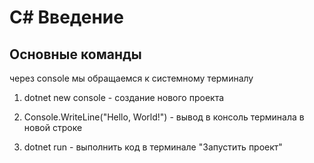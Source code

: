 # C# Введение

## Основные команды

через console мы обращаемся к системному терминалу

1. dotnet new console - создание нового проекта

2. Console.WriteLine("Hello, World!") - вывод в консоль терминала в новой строке

3. dotnet run - выполнить код в терминале "Запустить проект"

